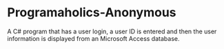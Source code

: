 # Programaholics-Anonymous
A C# program that has a user login, a user ID is entered and then the user information is displayed from an Microsoft Access database.
